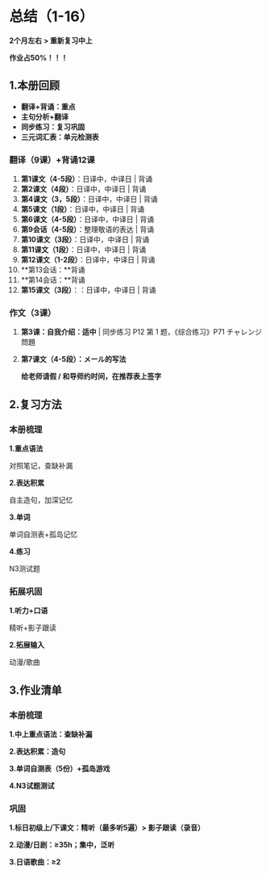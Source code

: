 # 总结（1-16）

**2个月左右 > 重新复习中上**

**作业占50%！！！**

## 1.本册回顾

- **翻译+背诵：重点**
- **主句分析+翻译**
- **同步练习：复习巩固**
- **三元词汇表：单元检测表**

### 翻译（9课）+背诵12课

1. **第1课文（4-5段）**：日译中，中译日 | 背诵
2. **第2课文（4段）**：日译中，中译日 | 背诵
3. **第4课文（3，5段）**：日译中，中译日 | 背诵
4. **第5课文（1段）**：日译中，中译日 | 背诵
5. **第6课文（4-5段）**：日译中，中译日 | 背诵
6. **第9会话（4-5段）**：整理敬语的表达 | 背诵
7. **第10课文（3段）**：日译中，中译日 | 背诵
8. **第11课文（1段）**：日译中，中译日 | 背诵
9. **第12课文（1-2段）**：日译中，中译日 | 背诵
10. **第13会话：**背诵
11. **第14会话：**背诵
12. **第15课文（3段）**：：日译中，中译日 | 背诵

### 作文（3课）

1. **第3课：自我介绍：适中** | 同步练习 P12 第 1 题，《综合练习》P71 チャレンジ問題

2. **第7课文（4-5段）：メール的写法**

   **给老师请假 / 和导师约时间，在推荐表上签字**

## 2.复习方法

### 本册梳理

**1.重点语法**

对照笔记，查缺补漏

**2.表达积累**

自主造句，加深记忆

**3.单词**

单词自测表+孤岛记忆

**4.练习**

N3测试题

### 拓展巩固

**1.听力+口语**

精听+影子跟读

**2.拓展输入**

动漫/歌曲

## 3.作业清单

### 本册梳理

**1.中上重点语法：查缺补漏**

**2.表达积累：造句**

**3.单词自测表（5份）+孤岛游戏**

**4.N3试题测试**

### 巩固

**1.标日初级上/下课文：精听（最多听5遍）> 影子跟读（录音）**

**2.动漫/日剧：≥35h；集中，泛听**

**3.日语歌曲：≥2**

